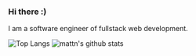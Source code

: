 ### Hi there :)

<!--
**crispgm/crispgm** is a ✨ _special_ ✨ repository because its `README.md` (this file) appears on your GitHub profile.

Here are some ideas to get you started:

- 🔭 I’m currently working on ...
- 🌱 I’m currently learning ...
- 👯 I’m looking to collaborate on ...
- 🤔 I’m looking for help with ...
- 💬 Ask me about ...
- 📫 How to reach me: ...
- 😄 Pronouns: ...
- ⚡ Fun fact: ...
-->

I am a software engineer of fullstack web development.

![Top Langs](https://github-readme-stats.vercel.app/api/top-langs/?username=crispgm&hide=html)
![mattn's github stats](https://github-readme-stats.vercel.app/api?username=crispgm&show_icons=true&count_private=true&line_height=32)
